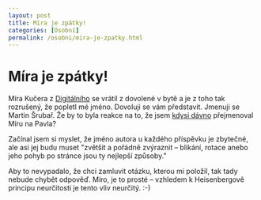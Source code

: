 ```yaml
---
layout: post
title: Míra je zpátky!
categories: [Osobní]
permalink: /osobni/mira-je-zpatky.html
---
```

# Míra je zpátky!

Míra Kučera z [Digitálního](http://www.continue.cz/) se vrátil z dovolené v bytě a je z toho tak rozrušený, že popletl mé jméno. Dovoluji se vám představit. Jmenuji se Martin Šrubař. Že by to byla reakce na to, že jsem [kdysi dávno](http://sweb.cz/techblog/2003_02_02_archiv.html#88662535) přejmenoval Míru na Pavla?

Začínal jsem si myslet, že jméno autora u každého příspěvku je zbytečné, ale asi jej budu muset "zvětšit a pořádně zvýraznit – blikání, rotace anebo jeho pohyb po stránce jsou ty nejlepší způsoby."

Aby to nevypadalo, že chci zamluvit otázku, kterou mi položil, tak tady nebude chybět odpověď. Míro, je to prosté – vzhledem k Heisenbergově principu neurčitosti je tento vliv neurčitý. :-)

